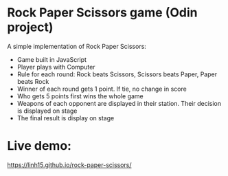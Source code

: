 # Rock Paper Scissors game (Odin project)

A simple implementation of Rock Paper Scissors:
- Game built in JavaScript 
- Player plays with Computer
- Rule for each round: Rock beats Scissors, Scissors beats Paper, Paper beats Rock
- Winner of each round gets 1 point. If tie, no change in score
- Who gets 5 points first wins the whole game
- Weapons of each opponent are displayed in their station. Their decision is displayed on stage
- The final result is display on stage


# Live demo:
https://linh15.github.io/rock-paper-scissors/
